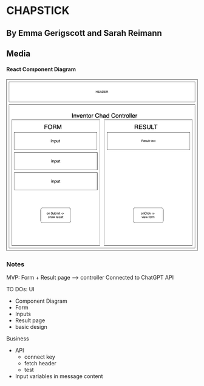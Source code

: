 # CHAPSTICK

## By Emma Gerigscott and Sarah Reimann

## Media

#### React Component Diagram
![react component diagram](./src/assets/img/components.png)

### Notes
MVP: Form + Result page --> controller
  Connected to ChatGPT API

  TO DOs:
  UI 
  - Component Diagram
  - Form
  - Inputs
  - Result page
  - basic design

  Business
  - API
    - connect key
    - fetch header
    - test
  - Input variables in message content
  

